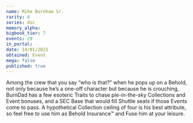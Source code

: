 ```yaml
---
name: Mike Burnham Sr.
rarity: 4
series: dsc
memory_alpha:
bigbook_tier: 7
events: 29
in_portal:
date: 14/01/2021
obtained: Event
mega: false
published: true
---
```


Among the crew that you say “who is that?” when he pops up on a Behold, not only because he’s a one-off character but because he is crouching, BurnDad has a few esoteric Traits to chase pie-in-the-sky Collections and Event bonuses, and a SEC Base that would fill Shuttle seats if those Events come to pass. A hypothetical Collection ceiling of four is his best attribute, so feel free to use him as Behold Insurance™ and Fuse him at your leisure.

